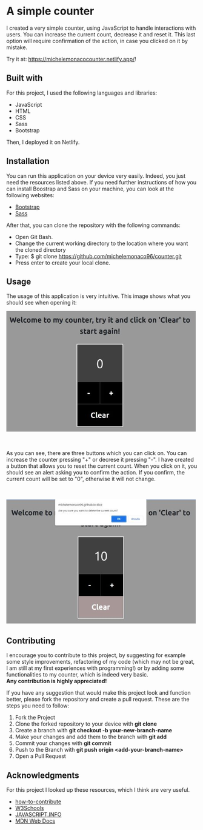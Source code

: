 # A simple counter
I created a very simple counter, using JavaScript to handle interactions with users. You can increase the current count, decrease it 
and reset it. This last option will require confirmation of the action, in case you clicked on it by mistake. 

Try it at: https://michelemonacocounter.netlify.app/!

## Built with
For this project, I used the following languages and libraries: 

* JavaScript 
* HTML
* CSS
* Sass
* Bootstrap

Then, I deployed it on Netlify.

## Installation
You can run this application on your device very easily. Indeed, you just need the resources listed above. 
If you need further instructions of how you can install Boostrap and Sass on your machine, you can look at the following websites: 

* [Bootstrap](https://getbootstrap.com/docs/5.0/getting-started/download/)
* [Sass](https://sass-lang.com/install)

After that, you can clone the repository with the following commands: 

* Open Git Bash.
* Change the current working directory to the location where you want the cloned directory
* Type: $ git clone https://github.com/michelemonaco96/counter.git
* Press enter to create your local clone. 


## Usage
The usage of this application is very intuitive. This image shows what you should see when opening it: 
<br />

![starting-screen](img/counter.jpg)

<br />

As you can see, there are three buttons which you can click on. You can increase the counter pressing "+" or decrese it pressing "-". 
I have created a button that allows you to reset the current count. When you click on it, you should see an alert asking you to confirm the action. 
If you confirm, the current count will be set to "0", otherwise it will not change. 

<br />

![reset-button](img/reset_button.jpg)


<!-- ROADMAP -->

<!-- CONTRIBUTING -->
## Contributing

I encourage you to contribute to this project, by suggesting for example some style improvements, refactoring of my code (which may not be great, I am still at
my first experiences with programming!) or by adding some functionalities to my counter, which is indeed very basic.
<br />
**Any contribution is highly appreciated!**

If you have any suggestion that would make this project look and function better, please fork the repository and create a pull request.
These are the steps you need to follow: 

1. Fork the Project
2. Clone the forked repository to your device with **git clone**
3. Create a branch with **git checkout -b your-new-branch-name**
4. Make your changes and add them to the branch with **git add**
5. Commit your changes with **git commit**
6. Push to the Branch with **git push origin &lt;add-your-branch-name&gt;**
7. Open a Pull Request


## Acknowledgments

For this project I looked up these resources, which I think are very useful. 

* [how-to-contribute]( https://github.com/firstcontributions/first-contributions/blob/master/README.md)
* [W3Schools](https://www.w3schools.com/)
* [JAVASCRIPT.INFO](https://javascript.info/events)
* [MDN Web Docs](https://developer.mozilla.org/en-US/docs/Learn)

